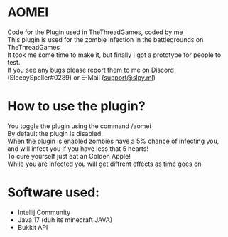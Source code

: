 # AOMEI
Code for the Plugin used in TheThreadGames, coded by me
<br>
This plugin is used for the zombie infection in the battlegrounds on TheThreadGames
<br>
It took me some time to make it, but finally I got a prototype for people to test.
<br>
If you see any bugs please report them to me on Discord (SleepySpeller#0289) or E-Mail (support@slpy.ml)
<br>
# How to use the plugin?
You toggle the plugin using the command /aomei
<br>
By default the plugin is disabled.
<br>
When the plugin is enabled zombies have a 5% chance of infecting you, and will infect you if you have less that 5 hearts!
<br>
To cure yourself just eat an Golden Apple!
<br>
While you are infected you will get diffrent effects as time goes on

# Software used:
 - Intellij Community
 - Java 17 (duh its minecraft JAVA)
 - Bukkit API
